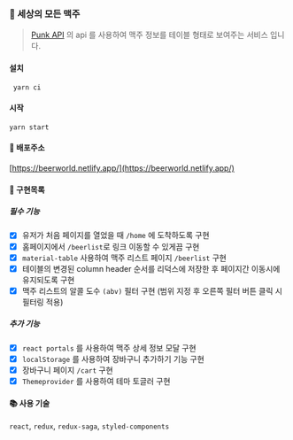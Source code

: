 
### 🍺 세상의 모든 맥주

> [Punk API](https://api.punkapi.com) 의 api 를 사용하여 맥주 정보를 테이블 형태로 보여주는 서비스 입니다.

#### 설치
```
 yarn ci
```

#### 시작

```
yarn start
```


####  🎉  배포주소
[https://beerworld.netlify.app/](https://beerworld.netlify.app/)


####  📝 구현목록

##### 필수 기능

- [x] 유저가 처음 페이지를 열었을 때 `/home` 에 도착하도록 구현
- [x] 홈페이지에서 `/beerlist`로 링크 이동할 수 있게끔 구현
- [x] `material-table` 사용하여 맥주 리스트 페이지 `/beerlist` 구현
- [x] 테이블의 변경된 column header 순서를 리덕스에 저장한 후 페이지간 이동시에 유지되도록 구현
- [x] 맥주 리스트의 알콜 도수 `(abv)` 필터 구현 (범위 지정 후 오른쪽 필터 버튼 클릭 시 필터링 적용)

##### 추가 기능

- [x] `react portals` 를 사용하여 맥주 상세 정보 모달 구현
- [x] `localStorage` 를 사용하여 장바구니 추가하기 기능 구현
- [x] 장바구니 페이지 `/cart` 구현
- [x] `Themeprovider` 를 사용하여 테마 토글러 구현

#### 📚 사용 기술
`react`, `redux`, `redux-saga`, `styled-components`
